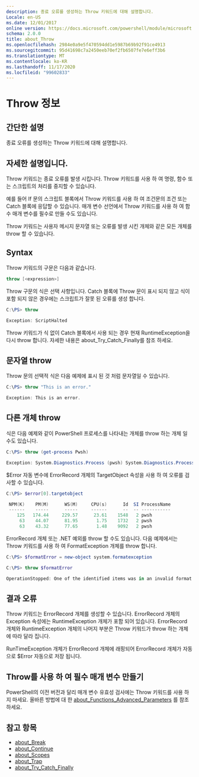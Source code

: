 ```yaml
---
description: 종료 오류를 생성하는 Throw 키워드에 대해 설명합니다.
Locale: en-US
ms.date: 12/01/2017
online version: https://docs.microsoft.com/powershell/module/microsoft.powershell.core/about/about_throw?view=powershell-7&WT.mc_id=ps-gethelp
schema: 2.0.0
title: about_Throw
ms.openlocfilehash: 2984e0a9e5f470594dd1e5987b69b92f91ce4913
ms.sourcegitcommit: 95d41698c7a2450eeb70ef2fb6507fe7e6eff3b6
ms.translationtype: MT
ms.contentlocale: ko-KR
ms.lasthandoff: 11/17/2020
ms.locfileid: "99602833"
---
```

# <a name="about-throw"></a>Throw 정보

## <a name="short-description"></a>간단한 설명
종료 오류를 생성하는 Throw 키워드에 대해 설명합니다.

## <a name="long-description"></a>자세한 설명입니다.

Throw 키워드는 종료 오류를 발생 시킵니다. Throw 키워드를 사용 하 여 명령, 함수 또는 스크립트의 처리를 중지할 수 있습니다.

예를 들어 If 문의 스크립트 블록에서 Throw 키워드를 사용 하 여 조건문의 조건 또는 Catch 블록에 응답할 수 있습니다. 매개 변수 선언에서 Throw 키워드를 사용 하 여 함수 매개 변수를 필수로 만들 수도 있습니다.

Throw 키워드는 사용자 메시지 문자열 또는 오류를 발생 시킨 개체와 같은 모든 개체를 throw 할 수 있습니다.

## <a name="syntax"></a>Syntax

Throw 키워드의 구문은 다음과 같습니다.

```powershell
throw [<expression>]
```

Throw 구문의 식은 선택 사항입니다. Catch 블록에 Throw 문이 표시 되지 않고 식이 포함 되지 않은 경우에는 스크립트가 잘못 된 오류를 생성 합니다.

```powershell
C:\PS> throw

Exception: ScriptHalted
```

Throw 키워드가 식 없이 Catch 블록에서 사용 되는 경우 현재 RuntimeException을 다시 throw 합니다. 자세한 내용은 about_Try_Catch_Finally를 참조 하세요.

## <a name="throwing-a-string"></a>문자열 throw

Throw 문의 선택적 식은 다음 예제에 표시 된 것 처럼 문자열일 수 있습니다.

```powershell
C:\PS> throw "This is an error."

Exception: This is an error.
```

## <a name="throwing-other-objects"></a>다른 개체 throw

식은 다음 예제와 같이 PowerShell 프로세스를 나타내는 개체를 throw 하는 개체 일 수도 있습니다.

```powershell
C:\PS> throw (get-process Pwsh)

Exception: System.Diagnostics.Process (pwsh) System.Diagnostics.Process (pwsh) System.Diagnostics.Process (pwsh)
```

$Error 자동 변수에 ErrorRecord 개체의 TargetObject 속성을 사용 하 여 오류를 검사할 수 있습니다.

```powershell
C:\PS> $error[0].targetobject

 NPM(K)    PM(M)      WS(M)     CPU(s)      Id  SI ProcessName
 ------    -----      -----     ------      --  -- -----------
    125   174.44     229.57      23.61    1548   2 pwsh
     63    44.07      81.95       1.75    1732   2 pwsh
     63    43.32      77.65       1.48    9092   2 pwsh
```

ErrorRecord 개체 또는 .NET 예외를 throw 할 수도 있습니다. 다음 예제에서는 Throw 키워드를 사용 하 여 FormatException 개체를 throw 합니다.

```powershell
C:\PS> $formatError = new-object system.formatexception

C:\PS> throw $formatError

OperationStopped: One of the identified items was in an invalid format.
```

## <a name="the-resulting-error"></a>결과 오류

Throw 키워드는 ErrorRecord 개체를 생성할 수 있습니다. ErrorRecord 개체의 Exception 속성에는 RuntimeException 개체가 포함 되어 있습니다. ErrorRecord 개체와 RuntimeException 개체의 나머지 부분은 Throw 키워드가 throw 하는 개체에 따라 달라 집니다.

RunTimeException 개체가 ErrorRecord 개체에 래핑되어 ErrorRecord 개체가 자동으로 $Error 자동으로 저장 됩니다.

## <a name="using-throw-to-create-a-mandatory-parameter"></a>Throw를 사용 하 여 필수 매개 변수 만들기

PowerShell의 이전 버전과 달리 매개 변수 유효성 검사에는 Throw 키워드를 사용 하지 마세요. 올바른 방법에 대 한 [about_Functions_Advanced_Parameters](about_Functions_Advanced_Parameters.md) 를 참조 하세요.

## <a name="see-also"></a>참고 항목

- [about_Break](about_Break.md)
- [about_Continue](about_Continue.md)
- [about_Scopes](about_Scopes.md)
- [about_Trap](about_Trap.md)
- [about_Try_Catch_Finally](about_Try_Catch_Finally.md)
